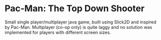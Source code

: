 # Pac-Man: The Top Down Shooter
Small single player/multiplayer java game, built using Slick2D and inspired by Pac-Man. Multiplayer (co-op only) is quite laggy and no solution was implemented for players with different screen sizes.
